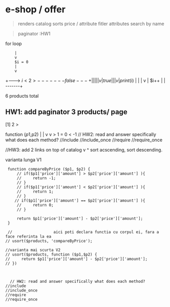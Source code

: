 

# e-shop / offer
> renders catalog
> sorts price / attribute
> fitler attributes
> search by name

> paginator :HW1




for loop


        |
        v
        $i = 0
        |
        v
 +---> $i < 2 > -------false ---+
 |       |                      |
 |       |                      v
 |       true
 |       |
 |       v
 |       print($i)
 |       |
 |       v
 |       $i++
 |       |
 -------+



6 products total

 HW1: add paginator
 3 products/ page
 --------------
  [1] 2 > 








  function ($p1,$p2)
             |    |
             v    v
              >        1
              =        0
              <       -1 
// HW2: read and answer specifically what does each method?
    //include
    //include_once
    //require
    //require_once

//HW3: add 2 links on top of catalog  v ^ sort acscending, sort descending.


varianta lunga V1

     function compareByPrice ($p1, $p2) {
         // if($p1['price']['amount'] > $p2['price']['amount'] ){
         //     return -1;
         // }
         // if($p1['price']['amount'] < $p2['price']['amount'] ){
         //     return 1;
         // }
        // if($p1['price']['amount'] == $p2['price']['amount'] ){
         //     return 0;
         // }

         return $p1['price']['amount'] - $p2['price']['amount'];
     }

     //                  aici poti declara functia cu corpul ei, fara a face referinta la ea
    // usort($products, 'compareByPrice');

    //varianta mai scurta V2
    // usort($products, function ($p1,$p2) {
    //     return $p1['price']['amount'] - $p2['price']['amount'];
    // })



      // HW2: read and answer specifically what does each method?
    //include
    //include_once
    //require
    //require_once